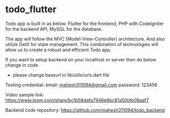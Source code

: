 # todo_flutter

Todo app is built in as below:
Flutter for the frontend,
PHP with CodeIgniter for the backend API,
MySQL for the database.

The app will follow the MVC (Model-View-Controller) architecture.
And also utilize GetX for state management.
This combination of technologies will allow us to create a robust and efficient Todo app.

If you want to setup backend on your localhost or server then do below change in code
- please change baseurl in lib/utils/urls.dart file

Testing credential:
email: mahesh311094@gmail.com
password: 123456

Video sample link:
https://www.loom.com/share/bc1b58dafa7946e6bc81a50bfe08aaf7

Backend code repository:
https://github.com/mahesh311094/todo_backend
